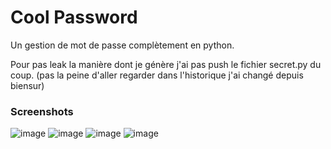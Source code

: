 # Cool Password

Un gestion de mot de passe complètement en python.

Pour pas leak la manière dont je génère j'ai pas push le fichier secret.py du coup.
(pas la peine d'aller regarder dans l'historique j'ai changé depuis biensur)

### Screenshots

![image](https://github.com/user-attachments/assets/65ce9388-79fb-4486-b44a-10af730db688)
![image](https://github.com/user-attachments/assets/f1d2032b-d642-4bab-8992-aa948c975875)
![image](https://github.com/user-attachments/assets/e609bdf0-8c08-4ddd-ae06-495cd8d15f6f)
![image](https://github.com/user-attachments/assets/fb25fdcb-acb3-4915-af73-a5998f7a2718)
